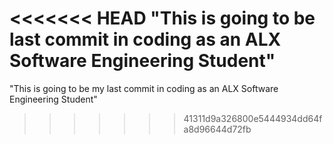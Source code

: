 <<<<<<< HEAD
"This is going to be last commit in coding as an ALX Software Engineering Student" 
=======
"This is going to be my last commit in coding as an ALX Software Engineering Student" 
>>>>>>> 41311d9a326800e5444934dd64fa8d96644d72fb

